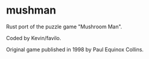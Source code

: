 # mushman

Rust port of the puzzle game "Mushroom Man".

Coded by Kevin/favilo.

Original game published in 1998 by Paul Equinox Collins.
